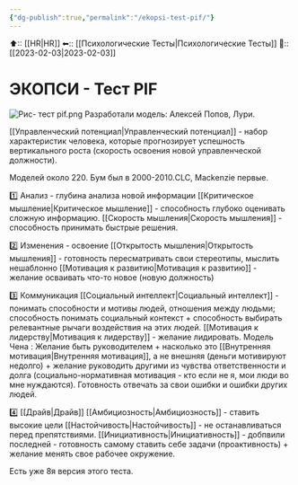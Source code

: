 ```yaml
---
{"dg-publish":true,"permalink":"/ekopsi-test-pif/"}
---
```



⬆:: [[HR\|HR]]
⬅:: [[Психологические Тесты\|Психологические Тесты]] 
📅:: [[2023-02-03\|2023-02-03]] 

# ЭКОПСИ - Тест PIF

![Рис- тест pif.png](/img/user/%D0%A0%D0%B8%D1%81-%20%D1%82%D0%B5%D1%81%D1%82%20pif.png)
Разработали модель: Алексей Попов, Лури.


[[Управленческий потенциал\|Управленческий потенциал]] - набор характеристик человека, которые прогнозирует успешность вертикального роста (скорость освоения новой управленческой должности).

Моделей около 220. Бум был в 2000-2010.CLC, Mackenzie первые.

1️⃣ Анализ - глубина анализа новой информации 
[[Критическое мышление\|Критическое мышление]] - способность глубоко оценивать сложную информацию.
[[Скорость мышления\|Скорость мышления]] - способность принимать быстрые решения.


2️⃣ Изменения - освоение 
[[Открытость мышления\|Открытость мышления]] - готовность пересматривать свои стереотипы, мыслить нешаблонно
[[Мотивация к развитию\|Мотивация к развитию]] - желание осваивать что-то новое (новую должность)

3️⃣ Коммуникация
[[Социальный интеллект\|Социальный интеллект]] - понимать способности и мотивы людей, отношения между людьми; способность понимать социальный контекст + способность выбирать релевантные рычаги воздействия на этих людей.
[[Мотивация к лидерству\|Мотивация к лидерству]] - желание лидировать. Модель Чена : Желание быть руководителем + насколько это [[Внутренняя мотивация\|Внутренняя мотивация]], а не внешняя (деньги мотивируют недолго) + желание руководить другими из чувства ответственности и долга (социально-нормативная мотивация - кто если не я, мои люди во мне нуждаются). Готовность отвечать за свои ошибки и ошибки других людей.

4️⃣ 
[[Драйв\|Драйв]]
[[Амбициозность\|Амбициозность]] - ставить высокие цели
[[Настойчивость\|Настойчивость]] - не останавливаться перед препятствиями.
[[Инициативность\|Инициативность]] - добпвили последней - готовность самому ставить себе задачи (проактивность) + желание менять свое рабочее окружение.


Есть уже 8я версия этого теста.